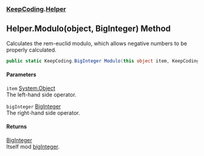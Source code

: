 ### [KeepCoding](KeepCoding.md 'KeepCoding').[Helper](KeepCoding_Helper.md 'KeepCoding.Helper')
## Helper.Modulo(object, BigInteger) Method
Calculates the rem-euclid modulo, which allows negative numbers to be properly calculated.  
```csharp
public static KeepCoding.BigInteger Modulo(this object item, KeepCoding.BigInteger bigInteger);
```
#### Parameters
<a name='KeepCoding_Helper_Modulo(object_KeepCoding_BigInteger)_item'></a>
`item` [System.Object](https://docs.microsoft.com/en-us/dotnet/api/System.Object 'System.Object')  
The left-hand side operator.
  
<a name='KeepCoding_Helper_Modulo(object_KeepCoding_BigInteger)_bigInteger'></a>
`bigInteger` [BigInteger](KeepCoding_BigInteger.md 'KeepCoding.BigInteger')  
The right-hand side operator.
  
#### Returns
[BigInteger](KeepCoding_BigInteger.md 'KeepCoding.BigInteger')  
Itself mod [bigInteger](KeepCoding_Helper_Modulo(object_KeepCoding_BigInteger).md#KeepCoding_Helper_Modulo(object_KeepCoding_BigInteger)_bigInteger 'KeepCoding.Helper.Modulo(object, KeepCoding.BigInteger).bigInteger').
